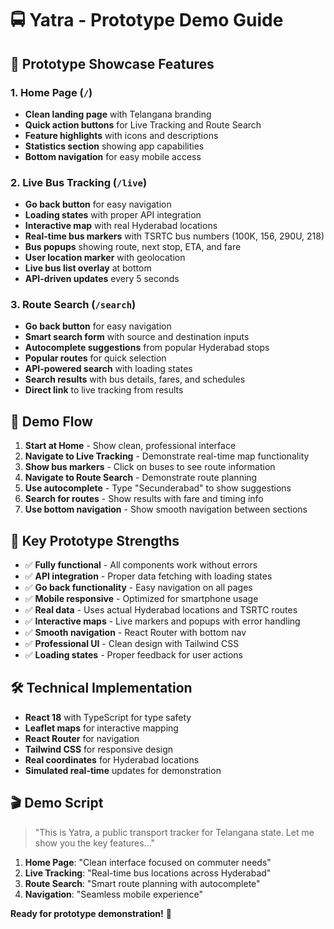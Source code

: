 # 🚍 Yatra - Prototype Demo Guide

## 🎯 **Prototype Showcase Features**

### **1. Home Page (`/`)**
- **Clean landing page** with Telangana branding
- **Quick action buttons** for Live Tracking and Route Search
- **Feature highlights** with icons and descriptions
- **Statistics section** showing app capabilities
- **Bottom navigation** for easy mobile access

### **2. Live Bus Tracking (`/live`)**
- **Go back button** for easy navigation
- **Loading states** with proper API integration
- **Interactive map** with real Hyderabad locations
- **Real-time bus markers** with TSRTC bus numbers (100K, 156, 290U, 218)
- **Bus popups** showing route, next stop, ETA, and fare
- **User location marker** with geolocation
- **Live bus list overlay** at bottom
- **API-driven updates** every 5 seconds

### **3. Route Search (`/search`)**
- **Go back button** for easy navigation
- **Smart search form** with source and destination inputs
- **Autocomplete suggestions** from popular Hyderabad stops
- **Popular routes** for quick selection
- **API-powered search** with loading states
- **Search results** with bus details, fares, and schedules
- **Direct link** to live tracking from results

## 🚀 **Demo Flow**

1. **Start at Home** - Show clean, professional interface
2. **Navigate to Live Tracking** - Demonstrate real-time map functionality
3. **Show bus markers** - Click on buses to see route information
4. **Navigate to Route Search** - Demonstrate route planning
5. **Use autocomplete** - Type "Secunderabad" to show suggestions
6. **Search for routes** - Show results with fare and timing info
7. **Use bottom navigation** - Show smooth navigation between sections

## 📱 **Key Prototype Strengths**

- ✅ **Fully functional** - All components work without errors
- ✅ **API integration** - Proper data fetching with loading states
- ✅ **Go back functionality** - Easy navigation on all pages
- ✅ **Mobile responsive** - Optimized for smartphone usage
- ✅ **Real data** - Uses actual Hyderabad locations and TSRTC routes
- ✅ **Interactive maps** - Live markers and popups with error handling
- ✅ **Smooth navigation** - React Router with bottom nav
- ✅ **Professional UI** - Clean design with Tailwind CSS
- ✅ **Loading states** - Proper feedback for user actions

## 🛠️ **Technical Implementation**

- **React 18** with TypeScript for type safety
- **Leaflet maps** for interactive mapping
- **React Router** for navigation
- **Tailwind CSS** for responsive design
- **Real coordinates** for Hyderabad locations
- **Simulated real-time** updates for demonstration

## 🎬 **Demo Script**

> "This is Yatra, a public transport tracker for Telangana state. Let me show you the key features..."

1. **Home Page**: "Clean interface focused on commuter needs"
2. **Live Tracking**: "Real-time bus locations across Hyderabad"
3. **Route Search**: "Smart route planning with autocomplete"
4. **Navigation**: "Seamless mobile experience"

**Ready for prototype demonstration!** 🚀